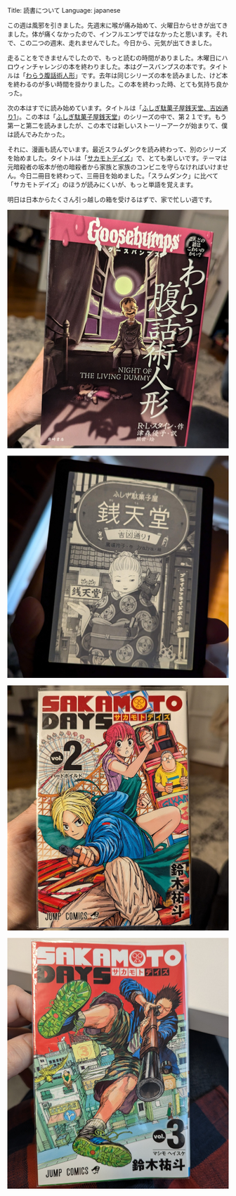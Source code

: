 Title: 読書について
Language: japanese

この週は風邪を引きました。先週末に喉が痛み始めて、火曜日からせきが出てきました。体が痛くなかったので、インフルエンザではなかったと思います。それで、この二つの週末、走れませんでした。今日から、元気が出てきました。

走ることをできませんでしたので、もっと読むの時間がありました。木曜日にハロウィンチャレンジの本を終わりました。本はグースバンプスの本です。タイトルは「[わらう腹話術人形](https://www.iwasakishoten.co.jp/book/b191878.html)」です。去年は同じシリーズの本を読みました、けど本を終わるのが多い時間を掛かりました。この本を終わった時、とても気持ち良かった。

次の本はすでに読み始めています。タイトルは「[ふしぎ駄菓子屋銭天堂、吉凶通り1](https://www.kaiseisha.co.jp/books/9784036358700)」。この本は「[ふしぎ駄菓子屋銭天堂](https://www.kaiseisha.co.jp/special/zenitendo/)」のシリーズの中で、第２１です。もう第一と第二を読みましたが、この本では新しいストーリーアークが始まりて、僕は読んでみたかった。

それに、漫画も読んでいます。最近スラムダンクを読み終わって、別のシリーズを始めました。タイトルは「[サカモトデイズ](https://sakamotodays.jp/)」で、とても楽しいです。テーマは元暗殺者の坂本が他の暗殺者から家族と家族のコンビニを守らなければいけません。今日二冊目を終わって、三冊目を始めました。「スラムダンク」に比べて「サカモトデイズ」のほうが読みにくいが、もっと単語を覚えます。

明日は日本からたくさん引っ越しの箱を受けるはずで、家で忙しい週です。


![Goosebumps book](./images/goosebumps-book.jpg)

![Mysterious candy shop Zenitendo volume 21](./images/mysterious-candy-shop-zenitendo-21.jpg)

![Sakamoto Days volume 2](./images/sakamoto-days-2.jpg)

![Sakamoto Days volume 3](./images/sakamoto-days-3.jpg)